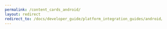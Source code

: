 ```yaml
---
permalink: /content_cards_android/
layout: redirect
redirect_to: /docs/developer_guide/platform_integration_guides/android/content_cards/overview/
---
```

